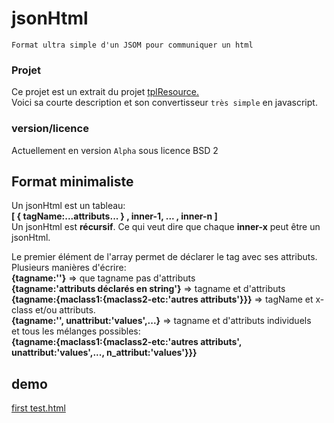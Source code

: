 # jsonHtml  

    Format ultra simple d'un JSOM pour communiquer un html  
    
### Projet 
Ce projet est un extrait du projet [tplResource.](https://github.com/Prismalide/tplResource)  
Voici sa courte description et son convertisseur `très simple` en javascript.   

### version/licence
Actuellement en version `Alpha` sous licence BSD 2
## Format minimaliste
Un jsonHtml est un tableau:   
**[ { tagName:...attributs... } , inner-1, ... , inner-n ]**     
Un jsonHtml est **récursif**. Ce qui veut dire que chaque **inner-x** peut être un jsonHtml.   

Le premier élément de l'array permet de déclarer le tag avec ses attributs.  
Plusieurs manières d'écrire:  
**{tagname:''}** => que tagname pas d'attributs  
**{tagname:'attributs déclarés en string'}** => tagname et d'attributs  
**{tagname:{maclass1:{maclass2-etc:'autres attributs'}}}** => tagName et x-class et/ou attributs.   
**{tagname:'', unattribut:'values',...}** => tagname et d'attributs individuels  
et tous les mélanges possibles:  
**{tagname:{maclass1:{maclass2-etc:'autres attributs', unattribut:'values',..., n_attribut:'values'}}}**   

## demo  
[first test.html](src/use/samples/)  
